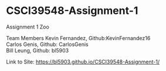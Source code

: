 # CSCI39548-Assignment-1
Assignment 1 Zoo

Team Members
Kevin Fernandez, Github:KevinFernandez16 \
Carlos Genis, Github: CarlosGenis \
Bill Leung, Github: bl5903 

Link to Site:  https://bl5903.github.io/CSCI39548-Assignment-1/
